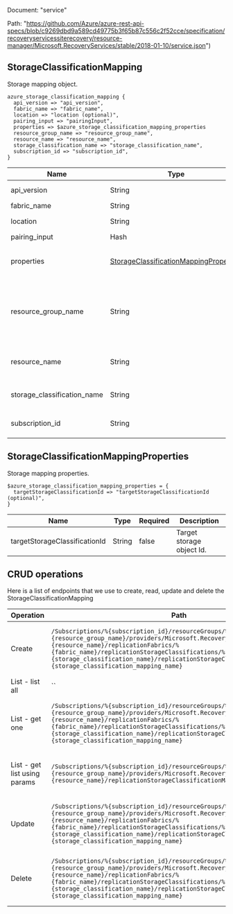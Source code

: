 Document: "service"


Path: "https://github.com/Azure/azure-rest-api-specs/blob/c9269dbd9a589cd49775b3f65b87c556c2f52cce/specification/recoveryservicessiterecovery/resource-manager/Microsoft.RecoveryServices/stable/2018-01-10/service.json")

## StorageClassificationMapping

Storage mapping object.

```puppet
azure_storage_classification_mapping {
  api_version => "api_version",
  fabric_name => "fabric_name",
  location => "location (optional)",
  pairing_input => "pairingInput",
  properties => $azure_storage_classification_mapping_properties
  resource_group_name => "resource_group_name",
  resource_name => "resource_name",
  storage_classification_name => "storage_classification_name",
  subscription_id => "subscription_id",
}
```

| Name        | Type           | Required       | Description       |
| ------------- | ------------- | ------------- | ------------- |
|api_version | String | true | Client Api Version. |
|fabric_name | String | true | Fabric name. |
|location | String | false | Resource Location |
|pairing_input | Hash | true | Pairing input. |
|properties | [StorageClassificationMappingProperties](#storageclassificationmappingproperties) | false | Properties of the storage mapping object. |
|resource_group_name | String | true | The name of the resource group where the recovery services vault is present. |
|resource_name | String | true | The name of the recovery services vault. |
|storage_classification_name | String | true | Storage classification name. |
|subscription_id | String | true | The subscription Id. |
        
## StorageClassificationMappingProperties

Storage mapping properties.

```puppet
$azure_storage_classification_mapping_properties = {
  targetStorageClassificationId => "targetStorageClassificationId (optional)",
}
```

| Name        | Type           | Required       | Description       |
| ------------- | ------------- | ------------- | ------------- |
|targetStorageClassificationId | String | false | Target storage object Id. |



## CRUD operations

Here is a list of endpoints that we use to create, read, update and delete the StorageClassificationMapping

| Operation | Path | Verb | Description | OperationID |
| ------------- | ------------- | ------------- | ------------- | ------------- |
|Create|`/Subscriptions/%{subscription_id}/resourceGroups/%{resource_group_name}/providers/Microsoft.RecoveryServices/vaults/%{resource_name}/replicationFabrics/%{fabric_name}/replicationStorageClassifications/%{storage_classification_name}/replicationStorageClassificationMappings/%{storage_classification_mapping_name}`|Put|The operation to create a storage classification mapping.|ReplicationStorageClassificationMappings_Create|
|List - list all|``||||
|List - get one|`/Subscriptions/%{subscription_id}/resourceGroups/%{resource_group_name}/providers/Microsoft.RecoveryServices/vaults/%{resource_name}/replicationFabrics/%{fabric_name}/replicationStorageClassifications/%{storage_classification_name}/replicationStorageClassificationMappings/%{storage_classification_mapping_name}`|Get|Gets the details of the specified storage classification mapping.|ReplicationStorageClassificationMappings_Get|
|List - get list using params|`/Subscriptions/%{subscription_id}/resourceGroups/%{resource_group_name}/providers/Microsoft.RecoveryServices/vaults/%{resource_name}/replicationStorageClassificationMappings`|Get|Lists the storage classification mappings in the vault.|ReplicationStorageClassificationMappings_List|
|Update|`/Subscriptions/%{subscription_id}/resourceGroups/%{resource_group_name}/providers/Microsoft.RecoveryServices/vaults/%{resource_name}/replicationFabrics/%{fabric_name}/replicationStorageClassifications/%{storage_classification_name}/replicationStorageClassificationMappings/%{storage_classification_mapping_name}`|Put|The operation to create a storage classification mapping.|ReplicationStorageClassificationMappings_Create|
|Delete|`/Subscriptions/%{subscription_id}/resourceGroups/%{resource_group_name}/providers/Microsoft.RecoveryServices/vaults/%{resource_name}/replicationFabrics/%{fabric_name}/replicationStorageClassifications/%{storage_classification_name}/replicationStorageClassificationMappings/%{storage_classification_mapping_name}`|Delete|The operation to delete a storage classification mapping.|ReplicationStorageClassificationMappings_Delete|
